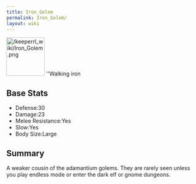 ```yaml
---
title: Iron_Golem
permalink: Iron_Golem/
layout: wiki
---
```


<img src="/keeperrl_wiki/Iron_Golem.png" title="fig:/keeperrl_wiki/Iron_Golem.png" alt="/keeperrl_wiki/Iron_Golem.png" width="100" />
''Walking iron

Base Stats
----------

-   Defense:30
-   Damage:23
-   Melee Resistance:Yes
-   Slow:Yes
-   Body Size:Large

Summary
-------

A weaker cousin of the adamantium golems. They are rarely seen unless
you play endless mode or enter the dark elf or gnome dungeons.
